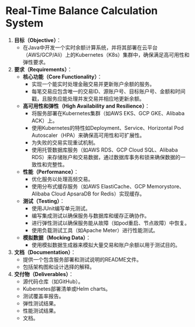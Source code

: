 # Real-Time Balance Calculation System

1. **目标（Objective）**：
    - 在Java中开发一个实时余额计算系统，并将其部署在云平台（AWS/GCP/Ali）上的Kubernetes（K8s）集群中，确保满足高可用性和弹性要求。
2. **要求（Requirements）**：
    - **核心功能（Core Functionality）**：
        - 实现一个能实时处理金融交易并更新账户余额的服务。
        - 每笔交易应包含唯一的交易ID、源账户号、目标账户号、金额和时间戳，且服务应能处理并发交易并相应地更新余额。
    - **高可用性和弹性（High Availability and Resilience）**：
        - 将服务部署在Kubernetes集群（如AWS EKS、GCP GKE、Alibaba ACK）上。
        - 使用Kubernetes的特性如Deployment、Service、Horizontal Pod Autoscaler（HPA）来确保高可用性和可扩展性。
        - 为失败的交易实现重试机制。
        - 使用托管数据库服务（如AWS RDS、GCP Cloud SQL、Alibaba RDS）来存储账户和交易数据，通过数据库事务和锁来确保数据的一致性和完整性。
    - **性能（Performance）**：
        - 优化服务以处理高频交易。
        - 使用分布式缓存服务（如AWS ElastiCache、GCP Memorystore、Alibaba Cloud ApsaraDB for Redis）实现缓存。
    - **测试（Testing）**：
        - 使用JUnit编写单元测试。
        - 编写集成测试以确保服务与数据库和缓存正确协作。
        - 进行弹性测试以确保服务能从故障（如pod重启、节点故障）中恢复。
        - 使用负载测试工具（如Apache Meter）进行性能测试。
    - **模拟数据（Mocking Data）**：
        - 使用模拟数据生成器来模拟大量交易和账户余额以用于测试目的。
3. **文档（Documentation）**：
    - 提供一个包含服务部署和测试说明的README文件。
    - 包括架构图和设计选择的解释。
4. **交付物（Deliverables）**：
    - 源代码仓库（如GitHub）。
    - Kubernetes部署清单或Helm charts。
    - 测试覆盖率报告。
    - 弹性测试结果。
    - 性能测试结果。
    - 文档。